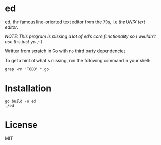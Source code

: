 # ed

ed, the famous line-oriented text editor from the 70s, i.e _the
UNIX text editor_.

_NOTE: This program is missing a lot of ed's core functionality so
I wouldn't use this just yet ;-)_

Written from scratch in Go with no third party dependencies.


To get a hint of what's missing, run the following command in your shell:

    grep -rn 'TODO' *.go

# Installation

	go build -o ed
	./ed

# License

MIT
